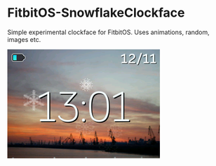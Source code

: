 # FitbitOS-SnowflakeClockface

Simple experimental clockface for FitbitOS. 
Uses animations, random, images etc.

![Screenshot](Snowflake-screenshot.png)
